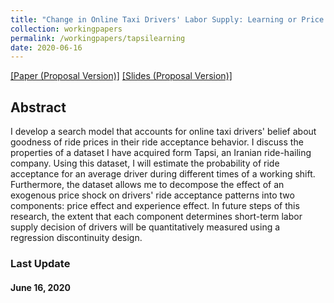 ```yaml
---
title: "Change in Online Taxi Drivers' Labor Supply: Learning or Price Effect? Evidence from Tapsi."
collection: workingpapers
permalink: /workingpapers/tapsilearning
date: 2020-06-16
---
```


[[Paper (Proposal Version)]](https://www.dropbox.com/s/j35pgr4ppfpy784/Peyman%20Shahidi%20-%20Proposal%202nd%20Draft.pdf?dl=0)
[[Slides (Proposal Version)]](https://www.dropbox.com/s/2btm18pmsp6ieqx/Proposal%20Presentation.pdf?dl=0)

## Abstract

I develop a search model that accounts for online taxi drivers' belief about goodness of ride prices in their ride acceptance behavior. I discuss the properties of a dataset I have acquired form Tapsi, an Iranian ride-hailing company. Using this dataset, I will estimate the probability of ride acceptance for an average driver during different times of a working shift. Furthermore, the dataset allows me to decompose the effect of an exogenous price shock on drivers' ride acceptance patterns into two components: price effect and experience effect. In future steps of this research, the extent that each component determines short-term labor supply decision of drivers will be quantitatively measured using a regression discontinuity design.

### Last Update
#### June 16, 2020
